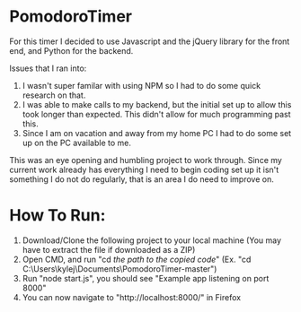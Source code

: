 # PomodoroTimer

For this timer I decided to use Javascript and the jQuery library for the front end, and Python for the backend.

Issues that I ran into:
1. I wasn't super familar with using NPM so I had to do some quick research on that.
2. I was able to make calls to my backend, but the initial set up to allow this took longer than expected. This didn't allow for much programming past this.
3. Since I am on vacation and away from my home PC I had to do some set up on the PC available to me.

This was an eye opening and humbling project to work through. Since my current work already has everything I need to begin coding set up it isn't something I do not do regularly, that is an area I do need to improve on. 


# How To Run:

1. Download/Clone the following project to your local machine (You may have to extract the file if downloaded as a ZIP)
2. Open CMD, and run "cd *the path to the copied code*" (Ex. "cd C:\Users\kylej\Documents\PomodoroTimer-master")
3. Run "node start.js", you should see "Example app listening on port 8000"
4. You can now navigate to "http://localhost:8000/" in Firefox
